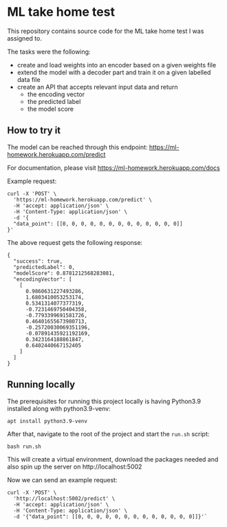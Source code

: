# ML take home test
This repository contains source code for the ML take home test I was assigned to.

The tasks were the following:
* create and load weights into an encoder based on a given weights file
* extend the model with a decoder part and train it on a given labelled data file
* create an API that accepts relevant input data and return
    * the encoding vector
    * the predicted label
    * the model score
    
## How to try it
The model can be reached through this endpoint: https://ml-homework.herokuapp.com/predict

For documentation, please visit https://ml-homework.herokuapp.com/docs

Example request:
```
curl -X 'POST' \
  'https://ml-homework.herokuapp.com/predict' \
  -H 'accept: application/json' \
  -H 'Content-Type: application/json' \
  -d '{
  "data_point": [[0, 0, 0, 0, 0, 0, 0, 0, 0, 0, 0, 0, 0]]
}'
```
The above request gets the following response:
```
{
  "success": true,
  "predictedLabel": 0,
  "modelScore": 0.8781212568283081,
  "encodingVector": [
    [
      0.9860631227493286,
      1.6803410053253174,
      0.5341314077377319,
      -0.7231469750404358,
      -0.7793399691581726,
      0.46401655673980713,
      -0.25720030069351196,
      -0.07891435921192169,
      0.3423164188861847,
      0.6402440667152405
    ]
  ]
}
```

## Running locally
The prerequisites for running this project locally is having Python3.9 installed along with python3.9-venv:
```
apt install python3.9-venv
```
After that, navigate to the root of the project and start the `run.sh` script:
```
bash run.sh
```
This will create a virtual environment, download the packages needed and also spin up the server on http://localhost:5002

Now we can send an example request:
```
curl -X 'POST' \
  'http://localhost:5002/predict' \
  -H 'accept: application/json' \
  -H 'Content-Type: application/json' \
  -d '{"data_point": [[0, 0, 0, 0, 0, 0, 0, 0, 0, 0, 0, 0, 0]]}'`
```